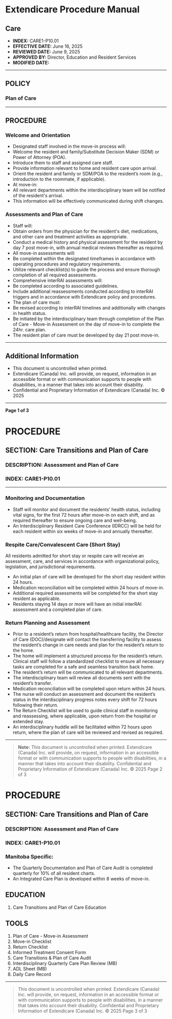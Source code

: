 # Extendicare Procedure Manual

## Care
- **INDEX:** CARE1-P10.01
- **EFFECTIVE DATE:** June 16, 2025
- **REVIEWED DATE:** June 9, 2025
- **APPROVED BY:** Director, Education and Resident Services
- **MODIFIED DATE:**

----

## POLICY
### Plan of Care

----

## PROCEDURE

### Welcome and Orientation
- Designated staff involved in the move-in process will:
- Welcome the resident and family/Substitute Decision Maker (SDM) or Power of Attorney (POA).
- Introduce them to staff and assigned care staff.
- Provide information relevant to home and resident care upon arrival.
- Orient the resident and family or SDM/POA to the resident’s room (e.g., introduction to the roommate, if applicable).
- At move-in:
- All relevant departments within the interdisciplinary team will be notified of the resident's arrival.
- This information will be effectively communicated during shift changes.

### Assessments and Plan of Care
- Staff will:
- Obtain orders from the physician for the resident's diet, medications, and other care and treatment activities as appropriate.
- Conduct a medical history and physical assessment for the resident by day 7 post move-in, with annual medical reviews thereafter as required.
- All move-in assessments will:
- Be completed within the designated timeframes in accordance with operating procedures and regulatory requirements.
- Utilize relevant checklist(s) to guide the process and ensure thorough completion of all required assessments.
- Comprehensive interRAI assessments will:
- Be completed according to associated guidelines.
- Include additional reassessments conducted according to interRAI triggers and in accordance with Extendicare policy and procedures.
- The plan of care must:
- Be revised according to interRAI timelines and additionally with changes in health status.
- Be initiated by the interdisciplinary team through completion of the Plan of Care - Move-in Assessment on the day of move-in to complete the 24hr. care plan.
- The resident plan of care must be developed by day 21 post move-in.

----

## Additional Information
- This document is uncontrolled when printed.
- Extendicare (Canada) Inc. will provide, on request, information in an accessible format or with communication supports to people with disabilities, in a manner that takes into account their disability.
- Confidential and Proprietary Information of Extendicare (Canada) Inc. © 2025

----

**Page 1 of 3**

# PROCEDURE

## SECTION: Care Transitions and Plan of Care
### DESCRIPTION: Assessment and Plan of Care
### INDEX: CARE1-P10.01

----

### Monitoring and Documentation
- Staff will monitor and document the residents’ health status, including vital signs, for the first 72 hours after move-in on each shift, and as required thereafter to ensure ongoing care and well-being.
- An Interdisciplinary Resident Care Conference (IDRCC) will be held for each resident within six weeks of move-in and annually thereafter.

### Respite Care/Convalescent Care (Short Stay)
All residents admitted for short stay or respite care will receive an assessment, care, and services in accordance with organizational policy, legislation, and jurisdictional requirements.
- An initial plan of care will be developed for the short stay resident within 24 hours.
- Medication reconciliation will be completed within 24 hours of move-in.
- Additional required assessments will be completed for the short stay resident as applicable.
- Residents staying 14 days or more will have an initial interRAI assessment and a completed plan of care.

### Return Planning and Assessment
- Prior to a resident’s return from hospital/healthcare facility, the Director of Care (DOC)/designate will contact the transferring facility to assess the resident’s change in care needs and plan for the resident’s return to the home.
- The home will implement a structured process for the resident’s return. Clinical staff will follow a standardized checklist to ensure all necessary tasks are completed for a safe and seamless transition back home.
- The resident’s return will be communicated to all relevant departments.
- The interdisciplinary team will review all documents sent with the resident’s transfer.
- Medication reconciliation will be completed upon return within 24 hours.
- The nurse will conduct an assessment and document the resident’s status in the interdisciplinary progress notes every shift for 72 hours following their return.
- The Return Checklist will be used to guide clinical staff in monitoring and reassessing, where applicable, upon return from the hospital or extended stay.
- An interdisciplinary huddle will be facilitated within 72 hours upon return, where the plan of care will be reviewed and revised as required.

----

> **Note:** This document is uncontrolled when printed.
> Extendicare (Canada) Inc. will provide, on request, information in an accessible format or with communication supports to people with disabilities, in a manner that takes into account their disability. Confidential and Proprietary Information of Extendicare (Canada) Inc. © 2025
> Page 2 of 3

# PROCEDURE

## SECTION: Care Transitions and Plan of Care
### DESCRIPTION: Assessment and Plan of Care
### INDEX: CARE1-P10.01

### Manitoba Specific:
- The Quarterly Documentation and Plan of Care Audit is completed quarterly for 10% of all resident charts.
- An Integrated Care Plan is developed within 8 weeks of move-in.

## EDUCATION
1. Care Transitions and Plan of Care Education

## TOOLS
1. Plan of Care - Move-in Assessment
2. Move-in Checklist
3. Return Checklist
4. Informed Treatment Consent Form
5. Care Transitions & Plan of Care Audit
6. Interdisciplinary Quarterly Care Plan Review (MB)
7. ADL Sheet (MB)
8. Daily Care Record

----

> This document is uncontrolled when printed.
> Extendicare (Canada) Inc. will provide, on request, information in an accessible format or with communication supports to people with disabilities, in a manner that takes into account their disability. Confidential and Proprietary Information of Extendicare (Canada) Inc. © 2025
> Page 3 of 3